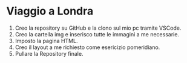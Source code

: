 # Viaggio a Londra
1. Creo la repository su GitHub e la clono sul mio pc tramite VSCode.
2. Creo la cartella img e inserisco tutte le immagini a me necessarie.
3. Imposto la pagina HTML.
4. Creo il layout a me richiesto come esericizio pomeridiano.
5. Pullare la Repository finale. 